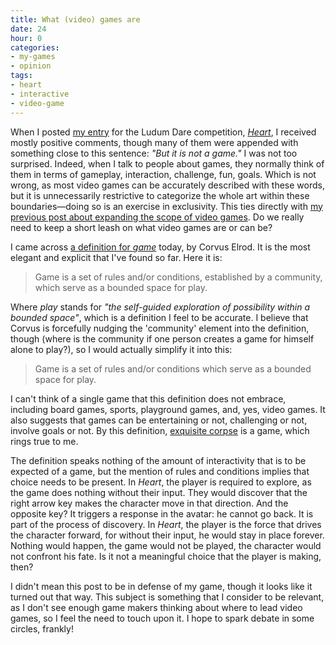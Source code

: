 ```yaml
---
title: What (video) games are
date: 24
hour: 0
categories:
- my-games
- opinion
tags:
- heart
- interactive
- video-game
---
```


When I posted [my entry](http://www.ludumdare.com/compo/?category_name=ld14&author_name=agj) for the Ludum Dare competition, _[Heart](http://blog.agj.cl/tag/heart/)_, I received mostly positive comments, though many of them were appended with something close to this sentence: _"But it is not a game."_ I was not too surprised. Indeed, when I talk to people about games, they normally think of them in terms of gameplay, interaction, challenge, fun, goals. Which is not wrong, as most video games can be accurately described with these words, but it is unnecessarily restrictive to categorize the whole art within these boundaries—doing so is an exercise in exclusivity. This ties directly with [my previous post about expanding the scope of video games](http://blog.agj.cl/2009/04/games-for-a-reason/). Do we really need to keep a short leash on what video games are or can be?

I came across [a definition for _game_](http://corvus.zakelro.com/2009/01/defining-game-2/) today, by Corvus Elrod. It is the most elegant and explicit that I've found so far. Here it is:

> Game is a set of rules and/or conditions, established by a community, which serve as a bounded space for play.

Where _play_ stands for _"the self-guided exploration of possibility within a bounded space"_, which is a definition I feel to be accurate. I believe that Corvus is forcefully nudging the 'community' element into the definition, though (where is the community if one person creates a game for himself alone to play?), so I would actually simplify it into this:

> Game is a set of rules and/or conditions which serve as a bounded space for play.

I can't think of a single game that this definition does not embrace, including board games, sports, playground games, and, yes, video games. It also suggests that games can be entertaining or not, challenging or not, involve goals or not. By this definition, [exquisite corpse](http://en.wikipedia.org/wiki/Exquisite_corpse) is a game, which rings true to me.

The definition speaks nothing of the amount of interactivity that is to be expected of a game, but the mention of rules and conditions implies that choice needs to be present. In _Heart_, the player is required to explore, as the game does nothing without their input. They would discover that the right arrow key makes the character move in that direction. And the opposite key? It triggers a response in the avatar: he cannot go back. It is part of the process of discovery. In _Heart_, the player is the force that drives the character forward, for without their input, he would stay in place forever. Nothing would happen, the game would not be played, the character would not confront his fate. Is it not a meaningful choice that the player is making, then?

I didn't mean this post to be in defense of my game, though it looks like it turned out that way. This subject is something that I consider to be relevant, as I don't see enough game makers thinking about where to lead video games, so I feel the need to touch upon it. I hope to spark debate in some circles, frankly!
